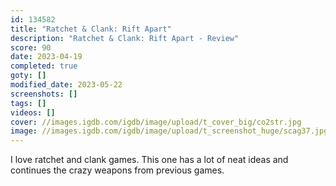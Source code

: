 ```yaml
---
id: 134582
title: "Ratchet & Clank: Rift Apart"
description: "Ratchet & Clank: Rift Apart - Review"
score: 90
date: 2023-04-19
completed: true
goty: []
modified_date: 2023-05-22
screenshots: []
tags: []
videos: []
cover: //images.igdb.com/igdb/image/upload/t_cover_big/co2str.jpg
image: //images.igdb.com/igdb/image/upload/t_screenshot_huge/scag37.jpg
---
```

I love ratchet and clank games. This one has a lot of neat ideas and continues the crazy weapons from previous games.